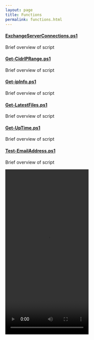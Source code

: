 ```yaml
---
layout: page
title: Functions
permalink: functions.html
---
```


#### [ExchangeServerConnections.ps1](/_posts/ExchangeServerConnections.md)
Brief overview of script

#### [Get-CidrIPRange.ps1](/_posts/Get-CidrIPRange.md)
Brief overview of script

#### [Get-ipInfo.ps1](/_posts/Get-ipInfo.md)
Brief overview of script

#### [Get-LatestFiles.ps1](/_posts/Get-LatestFiles.md)
Brief overview of script

#### [Get-UpTime.ps1](/_posts/Get-UpTime.md)
Brief overview of script

#### [Test-EmailAddress.ps1](/_posts/Test-EmailAddress.md)
Brief overview of script

<video width="262" height="518" controls>
  <source src="/assets/video/9nLoBt9dej.mp4" type="video/mp4">
  Your browser does not support the video tag.
</video>

